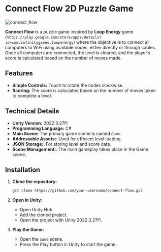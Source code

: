 
# Connect Flow 2D Puzzle Game
![connect_flow](https://github.com/user-attachments/assets/6b0e6179-1da2-41ba-a12c-ef6658a663eb)

**Connect Flow** is a puzzle game inspired by **Loop Energy** game (`https://play.google.com/store/apps/details?id=com.infinitygames.loopenergy`) where the objective is to connect all computers to WiFi using available nodes, either directly or through cables. Once all computers are connected, the level is cleared, and the player’s score is calculated based on the number of moves made.

## Features

- **Simple Controls:** Touch to rotate the nodes clockwise.
- **Scoring:** The score is calculated based on the number of moves taken to complete a level.

## Technical Details

- **Unity Version:** 2022.3.27f1
- **Programming Language:** C#
- **Main Scene:** The primary game scene is named `Game`.
- **Addressable Assets:**: Used for efficient level loading.
- **JSON Storage:**: For storing level and score data.
- **Scene Management:**: The main gameplay takes place in the Game scene.

## Installation

1. **Clone the repository:**
   ```bash
   git clone https://github.com/your-username/connect-flow.git
   ```

2. **Open in Unity:**
   - Open Unity Hub.
   - Add the cloned project.
   - Open the project with Unity 2022.3.27f1.

3. **Play the Game:**
   - Open the `Game` scene.
   - Press the Play button in Unity to start the game.

